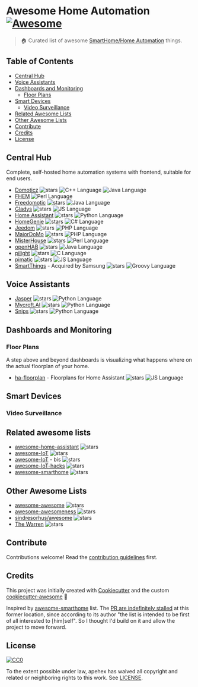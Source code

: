 # Awesome Home Automation [![Awesome][awesome-badge]][awesome-link]

> :house: Curated list of awesome [SmartHome/Home Automation][wikipedia-link] things.

## Table of Contents

- [Central Hub](#central-hub)
- [Voice Assistants](#voice-assistants)
- [Dashboards and Monitoring](#dashboard-and-monitoring)
  - [Floor Plans](#floor-plans)
- [Smart Devices](#smart-devices)
  - [Video Surveillance](#video-surveillance)
- [Related Awesome Lists](#related-awesome-lists)
- [Other Awesome Lists](#other-awesome-lists)
- [Contribute](#contribute)
- [Credits](#credits)
- [License](#license)

## Central Hub

Complete, self-hosted home automation systems with frontend, suitable for
end users.

* [Domoticz](https://github.com/domoticz/domoticz)
  ![stars](https://img.shields.io/github/stars/domoticz/domoticz.svg?style=social)
  ![C++ Language][cplusplus-badge]
  ![Java Language][java-badge]
* [FHEM](https://github.com/mhop/fhem-mirror)
  ![Perl Language][perl-badge]
* [Freedomotic](https://github.com/freedomotic/freedomotic)
  ![stars](https://img.shields.io/github/stars/freedomotic/freedomotic.svg?style=social)
  ![Java Language][java-badge]
* [Gladys](https://github.com/GladysProject/Gladys)
  ![stars](https://img.shields.io/github/stars/GladysProject/Gladys.svg?style=social)
  ![JS Language][javascript-badge]
* [Home Assistant](https://github.com/home-assistant/home-assistant)
  ![stars](https://img.shields.io/github/stars/home-assistant/home-assistant.svg?style=social)
  ![Python Language][python-badge]
* [HomeGenie](https://github.com/genielabs/HomeGenie/)
  ![stars](https://img.shields.io/github/stars/genielabs/HomeGenie.svg?style=social)
  ![C# Language][csharp-badge]
* [Jeedom](https://github.com/jeedom/core)
  ![stars](https://img.shields.io/github/stars/jeedom/core.svg?style=social)
  ![PHP Language][php-badge]
* [MajorDoMo](https://github.com/sergejey/majordomo)
  ![stars](https://img.shields.io/github/stars/sergejey/majordomo.svg?style=social)
  ![PHP Language][php-badge]
* [MisterHouse](https://github.com/hollie/misterhouse)
  ![stars](https://img.shields.io/github/stars/hollie/misterhouse.svg?style=social)
  ![Perl Language][perl-badge]
* [openHAB](https://github.com/openhab)
  ![stars](https://img.shields.io/github/stars/openhab/openhab-distro.svg?style=social)
  ![Java Language][java-badge]
* [pilight](https://github.com/pilight/pilight)
  ![stars](https://img.shields.io/github/stars/pilight/pilight.svg?style=social)
  ![C Language][c-badge]
* [pimatic](https://github.com/pimatic/pimatic)
  ![stars](https://img.shields.io/github/stars/pimatic/pimatic.svg?style=social)
  ![JS Language][javascript-badge]
* [SmartThings](https://github.com/SmartThingsCommunity/SmartThingsPublic) - Acquired by Samsung
  ![stars](https://img.shields.io/github/stars/SmartThingsCommunity/SmartThingsPublic.svg?style=social)
  ![Groovy Language][groovy-badge]

## Voice Assistants

* [Jasper](https://github.com/jasperproject)
  ![stars](https://img.shields.io/github/stars/jasperproject/jasper-client.svg?style=social)
  ![Python Language][python-badge]
* [Mycroft.AI](https://github.com/MycroftAI)
  ![stars](https://img.shields.io/github/stars/MycroftAI/mycroft-core.svg?style=social)
  ![Python Language][python-badge]
* [Snips](https://github.com/snipsco/)
  ![stars](https://img.shields.io/github/stars/snipsco/snips-nlu.svg?style=social)
  ![Python Language][python-badge]

## Dashboards and Monitoring

### Floor Plans

A step above and beyond dashboards is visualizing what happens where on the
actual floorplan of your home.

* [ha-floorplan](https://github.com/pkozul/ha-floorplan) - Floorplans for Home Assistant
  ![stars](https://img.shields.io/github/stars/pkozul/ha-floorplan.svg?style=social)
  ![JS Language][javascript-badge]

## Smart Devices

### Video Surveillance

## Related awesome lists

* [awesome-home-assistant](https://github.com/frenck/awesome-home-assistant)
  ![stars](https://img.shields.io/github/stars/frenck/awesome-home-assistant.svg?style=social)
* [awesome-IoT](https://github.com/HQarroum/awesome-iot)
  ![stars](https://img.shields.io/github/stars/HQarroum/awesome-iot.svg?style=social)
* [awesome-IoT](https://github.com/phodal/awesome-iot) - bis
  ![stars](https://img.shields.io/github/stars/phodal/awesome-iot.svg?style=social)
* [awesome-IoT-hacks](https://github.com/nebgnahz/awesome-iot-hacks)
  ![stars](https://img.shields.io/github/stars/nebgnahz/awesome-iot-hacks.svg?style=social)
* [awesome-smarthome][awesome-smarthome]
  ![stars](https://img.shields.io/github/stars/pfalcon/awesome-smarthome.svg?style=social)

## Other Awesome Lists

* [awesome-awesome](https://github.com/emijrp/awesome-awesome)
  ![stars](https://img.shields.io/github/stars/emijrp/awesome-awesome.svg?style=social)
* [awesome-awesomeness](https://github.com/bayandin/awesome-awesomeness)
  ![stars](https://img.shields.io/github/stars/bayandin/awesome-awesomeness.svg?style=social)
* [sindresorhus/awesome][awesome-link]
  ![stars](https://img.shields.io/github/stars/sindresorhus/awesome.svg?style=social)
* [The Warren](https://github.com/torchhound/warren)
  ![stars](https://img.shields.io/github/stars/torchhound/warren.svg?style=social)

## Contribute

Contributions welcome! Read the [contribution guidelines](.github/CONTRIBUTING.md) first.

## Credits

This project was initially created with [Cookiecutter][cookiecutter] and the custom [cookiecutter-awesome][cookiecutter-awesome] :cookie:

Inspired by [awesome-smarthome][awesome-smarthome] list.
The [PR are indefinitely stalled][awesome-smarthome-issue] at this former location, since according to its author "the list is intended to be first of all interested to [him]self".
So I thought I'd build on it and allow the project to move forward.

## License

[![CC0][CC0-badge]][CC0-link]

To the extent possible under law, apehex has waived all copyright
and related or neighboring rights to this work. See [LICENSE](LICENSE).

[awesome-badge]: https://cdn.rawgit.com/sindresorhus/awesome/d7305f38d29fed78fa85652e3a63e154dd8e8829/media/badge.svg
[awesome-link]: https://github.com/sindresorhus/awesome
[awesome-smarthome]: https://github.com/pfalcon/awesome-smarthome
[awesome-smarthome-issue]: https://github.com/pfalcon/awesome-smarthome/issues/8
[CC0-badge]: http://mirrors.creativecommons.org/presskit/buttons/88x31/svg/cc-zero.svg
[CC0-link]: https://creativecommons.org/publicdomain/zero/1.0/
[cookiecutter]: https://github.com/audreyr/cookiecutter
[cookiecutter-awesome]: https://github.com/apehex/cookiecutter-awesome

[c-badge]: https://img.shields.io/badge/-C-blue.svg?style=flat&logo=c&colorA=grey
[cplusplus-badge]: https://img.shields.io/badge/-C%2B%2B-blue.svg?style=flat&logo=cplusplus&colorA=grey
[csharp-badge]: https://img.shields.io/badge/-C%23-blue.svg?style=flat&logo=csharp&colorA=grey
[groovy-badge]: https://img.shields.io/badge/-Groovy-blue.svg?style=flat&logo=groovy&colorA=grey
[java-badge]: https://img.shields.io/badge/-Java-blue.svg?style=flat&logo=java&colorA=grey
[javascript-badge]: https://img.shields.io/badge/-Js-yellow.svg?style=flat&logo=javascript&colorA=grey
[jquery-badge]: https://img.shields.io/badge/-JQuery-blue.svg?style=flat&logo=jquery&colorA=grey
[lua-badge]: https://img.shields.io/badge/-Lua-blue.svg?style=flat&logo=lua&colorA=grey
[perl-badge]: https://img.shields.io/badge/-Perl-red.svg?style=flat&logo=perl&colorA=grey
[php-badge]: https://img.shields.io/badge/-PHP-purple.svg?style=flat&logo=php&colorA=grey
[python-badge]: https://img.shields.io/badge/-Py-blue.svg?style=flat&logo=python&colorA=grey

[wikipedia-link]: https://en.wikipedia.org/wiki/Home_automation
